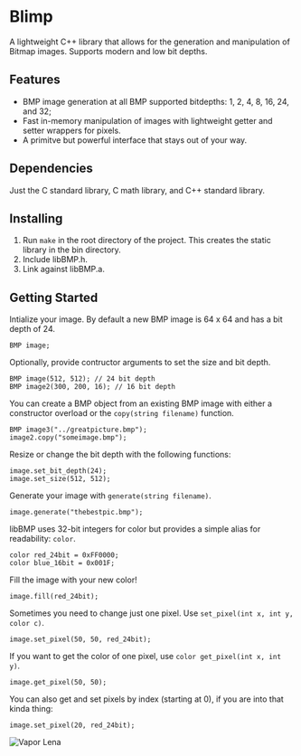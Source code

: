 # Blimp
A lightweight C++ library that allows for the generation and manipulation of Bitmap images. Supports modern and low bit depths.

## Features
- BMP image generation at all BMP supported bitdepths: 1, 2, 4, 8, 16, 24, and 32;
- Fast in-memory manipulation of images with lightweight getter and setter wrappers for pixels.
- A primitve but powerful interface that stays out of your way.

## Dependencies
Just the C standard library, C math library, and C++ standard library.

## Installing
1. Run `make` in the root directory of  the project. This creates the static library in the bin directory.
2. Include libBMP.h.
3. Link against libBMP.a.

## Getting Started
Intialize your image. By default a new BMP image is 64 x 64 and has a bit depth of 24.
```
BMP image;
```
Optionally, provide contructor arguments to set the size and bit depth.
```
BMP image(512, 512); // 24 bit depth
BMP image2(300, 200, 16); // 16 bit depth
```
You can create a BMP object from an existing BMP image with either a constructor overload or the `copy(string filename)` function.
```
BMP image3("../greatpicture.bmp");
image2.copy("someimage.bmp");
```
Resize or change the bit depth with the following functions: 
```
image.set_bit_depth(24);
image.set_size(512, 512);          
```
Generate your image with `generate(string filename)`.
```
image.generate("thebestpic.bmp");
```
libBMP uses 32-bit integers for color but provides a simple alias for readability: `color`. 
```
color red_24bit = 0xFF0000;
color blue_16bit = 0x001F;
```
Fill the image with your new color!
```
image.fill(red_24bit);
```
Sometimes you need to change just one pixel. Use `set_pixel(int x, int y, color c)`.
```
image.set_pixel(50, 50, red_24bit);
```
If you want to get the color of one pixel, use `color get_pixel(int x, int y)`.
```
image.get_pixel(50, 50);
```
You can also get and set pixels by index (starting at 0), if you are into that kinda thing:
```
image.set_pixel(20, red_24bit);
```
![Vapor Lena](https://github.com/sagefarrenholz/libBMP/blob/master/samples/lena_vapor.bmp)
